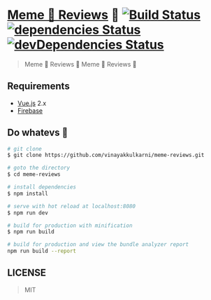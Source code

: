 # [Meme 👏 Reviews](https://meme-reviews.xyz) 🙌 [![Build Status](https://travis-ci.org/vinayakkulkarni/meme-reviews.svg?branch=master)](https://travis-ci.org/vinayakkulkarni/meme-reviews) [![dependencies Status](https://david-dm.org/vinayakkulkarni/meme-reviews/status.svg)](https://david-dm.org/vinayakkulkarni/meme-reviews) [![devDependencies Status](https://david-dm.org/vinayakkulkarni/meme-reviews/dev-status.svg)](https://david-dm.org/vinayakkulkarni/meme-reviews?type=dev)

> Meme 👏 Reviews 👏 Meme 👏 Reviews 👏

## Requirements

* [Vue.js](https://vuejs.org/) 2.x
* [Firebase](https://firebase.google.com)

## Do whatevs 🐋

```bash
# git clone
$ git clone https://github.com/vinayakkulkarni/meme-reviews.git

# goto the directory
$ cd meme-reviews

# install dependencies
$ npm install

# serve with hot reload at localhost:8080
$ npm run dev

# build for production with minification
$ npm run build

# build for production and view the bundle analyzer report
npm run build --report
```

## LICENSE

> MIT
